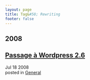 ```yaml
---
layout: page
title: Tag&#58; Rewriting
footer: false
---
```


<div id="blog-archives" class="category">
<h2>2008</h2>

<article>
<h1><a href="/2008/07/18/passage-a-wordpress-26/index.html">Passage à Wordpress 2.6</a></h1>
<time datetime="2008-07-18T00:00:00-06:00" pubdate><span class='month'>Jul</span> <span class='day'>18</span> <span class='year'>2008</span></time>
<footer>
<span class="categories">posted in 
<a href='/categories/general/'>General</a></span>
</footer>
</article>
</div>
